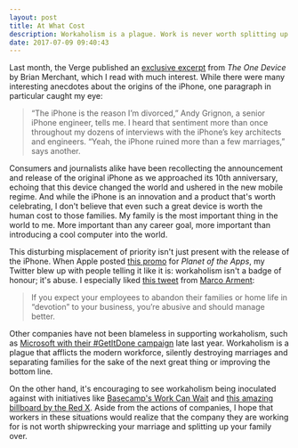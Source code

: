 ```yaml
---
layout: post
title: At What Cost
description: Workaholism is a plague. Work is never worth splitting up your family. 
date: 2017-07-09 09:40:43
---
```


Last month, the Verge published an [exclusive excerpt](https://www.theverge.com/2017/6/13/15782200/one-device-secret-history-iphone-brian-merchant-book-excerpt) from *The One Device* by Brian Merchant, which I read with much interest.  While there were many interesting anecdotes about the origins of the iPhone, one paragraph in particular caught my eye: 

> “The iPhone is the reason I’m divorced,” Andy Grignon, a senior iPhone engineer, tells me. I heard that sentiment more than once throughout my dozens of interviews with the iPhone’s key architects and engineers. “Yeah, the iPhone ruined more than a few marriages,” says another.

Consumers and journalists alike have been recollecting the announcement and release of the original iPhone as we approached its 10th anniversary, echoing that this device changed the world and ushered in the new mobile regime.  And while the iPhone is an innovation and a product that's worth celebrating, I don't believe that even such a great device is worth the human cost to those families. My family is the most important thing in the world to me.  More important than any career goal, more important than introducing a cool computer into the world.

This disturbing misplacement of priority isn't just present with the release of the iPhone.  When Apple posted [this promo](https://twitter.com/jasonfried/status/873174201129205761) for *Planet of the Apps*, my Twitter blew up with people telling it like it is: workaholism isn't a badge of honour; it's abuse.  I especially liked [this tweet](https://twitter.com/marcoarment/status/873223904332001280) from [Marco Arment](https://marco.org):

> If you expect your employees to abandon their families or home life in “devotion” to your business, you’re abusive and should manage better.

Other companies have not been blameless in supporting workaholism, such as [Microsoft with their #GetItDone campaign](https://m.signalvnoise.com/microsoft-reboots-war-on-sleep-a90da0396fb5) late last year.  Workaholism is a plague that afflicts the modern workforce, silently destroying marriages and separating families for the sake of the next great thing or improving the bottom line.

On the other hand, it's encouraging to see workaholism being inoculated against with initiatives like [Basecamp's Work Can Wait](https://basecamp.com/features/work-can-wait) and [this amazing billboard by the Red X](https://twitter.com/ryandonsullivan/status/881642630873989120).  Aside from the actions of companies, I hope that workers in these situations would realize that the company they are working for is not worth shipwrecking your marriage and splitting up your family over.
